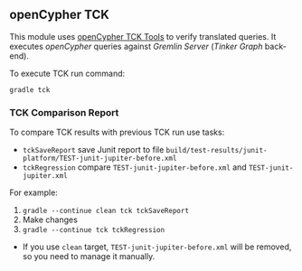## openCypher TCK

This module uses [openCypher TCK Tools](https://github.com/opencypher/openCypher/tree/master/tools/tck-api) to verify 
translated queries. It executes *openCypher* queries against *Gremlin Server* (*Tinker Graph* back-end).  

To execute TCK run command:

```
gradle tck
``` 

### TCK Comparison Report

To compare TCK results with previous TCK run use tasks:

* `tckSaveReport` save Junit report to file `build/test-results/junit-platform/TEST-junit-jupiter-before.xml`   
* `tckRegression` compare `TEST-junit-jupiter-before.xml` and `TEST-junit-jupiter.xml`

For example:

1. `gradle --continue clean tck tckSaveReport`
2. Make changes 
3. `gradle --continue tck tckRegression`
  - If you use `clean` target, `TEST-junit-jupiter-before.xml` will be removed, so you need to manage it manually.



 
